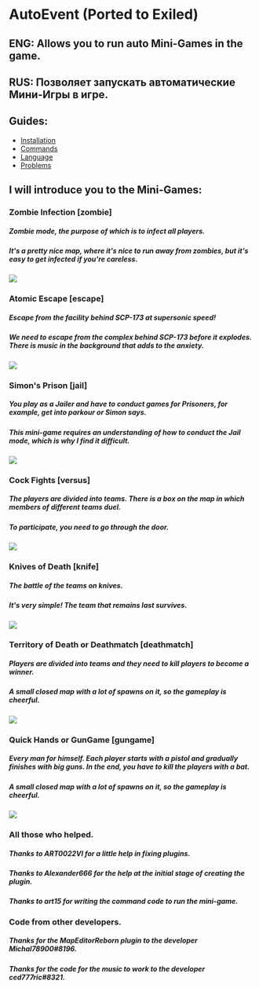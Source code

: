 # AutoEvent (Ported to Exiled)
## ENG: Allows you to run auto Mini-Games in the game.
## RUS: Позволяет запускать автоматические Мини-Игры в игре.

## Guides:
 - [Installation](https://github.com/KoT0XleB/AutoEvent-Exiled/blob/main/Docs/Installation.md)
 - [Commands](https://github.com/KoT0XleB/AutoEvent-Exiled/blob/main/Docs/Commands.md)
 - [Language](https://github.com/KoT0XleB/AutoEvent-Exiled/blob/main/Docs/Language.md)
 - [Problems](https://github.com/KoT0XleB/AutoEvent-Exiled/blob/main/Docs/Problem.md)

## I will introduce you to the Mini-Games:
### Zombie Infection [zombie]
##### Zombie mode, the purpose of which is to infect all players. 
##### It's a pretty nice map, where it's nice to run away from zombies, but it's easy to get infected if you're careless.
![](https://github.com/swdmeow/AutoEvent-Exiled/blob/main/Photos/Zombie.png)
### Atomic Escape [escape]
##### Escape from the facility behind SCP-173 at supersonic speed!
##### We need to escape from the complex behind SCP-173 before it explodes. There is music in the background that adds to the anxiety.
![](https://github.com/swdmeow/AutoEvent-Exiled/blob/main/Photos/Escape.png)
### Simon's Prison [jail]
##### You play as a Jailer and have to conduct games for Prisoners, for example, get into parkour or Simon says.
##### This mini-game requires an understanding of how to conduct the Jail mode, which is why I find it difficult.
![](https://github.com/swdmeow/AutoEvent-Exiled/blob/main/Photos/Jail.png)
### Cock Fights [versus]
##### The players are divided into teams. There is a box on the map in which members of different teams duel.
##### To participate, you need to go through the door.
![](https://github.com/swdmeow/AutoEvent-Exiled/blob/main/Photos/Duel.png)
### Knives of Death [knife]
##### The battle of the teams on knives.
##### It's very simple! The team that remains last survives.
![](https://github.com/swdmeow/AutoEvent-Exiled/blob/main/Photos/Knife.png)
### Territory of Death or Deathmatch [deathmatch]
##### Players are divided into teams and they need to kill players to become a winner.
##### A small closed map with a lot of spawns on it, so the gameplay is cheerful.
![](https://github.com/swdmeow/AutoEvent-Exiled/blob/main/Photos/Deathmatch.png)
### Quick Hands or GunGame [gungame]
##### Every man for himself. Each player starts with a pistol and gradually finishes with big guns. In the end, you have to kill the players with a bat.
##### A small closed map with a lot of spawns on it, so the gameplay is cheerful.
![](https://github.com/swdmeow/AutoEvent-Exiled/blob/main/Photos/GunGame.png)

### All those who helped.
##### Thanks to ART0022VI for a little help in fixing plugins.
##### Thanks to Alexander666 for the help at the initial stage of creating the plugin.
##### Thanks to art15 for writing the command code to run the mini-game.

### Code from other developers.
##### Thanks for the MapEditorReborn plugin to the developer Michal78900#8196.
##### Thanks for the code for the music to work to the developer ced777ric#8321.
